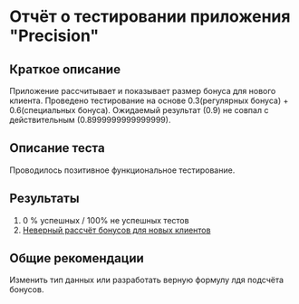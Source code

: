 # Отчёт о тестировании приложения "Precision"

## Краткое описание

Приложение рассчитывает и показывает размер бонуса для нового клиента.
Проведено тестирование на основе 0.3(регулярных бонуса) + 0.6(специальных бонуса). Ожидаемый результат (0.9) не совпал с действительным (0.8999999999999999).

## Описание теста

Проводилось позитивное функциональное тестирование. 

## Результаты

1. 0 % успешных / 100% не успешных тестов
2. [Неверный рассчёт бонусов для новых клиентов](https://github.com/Valeria-Kuzina/java-Precision/issues/1)

## Общие рекомендации

Изменить тип данных или разработать верную формулу лдя подсчёта бонусов.
